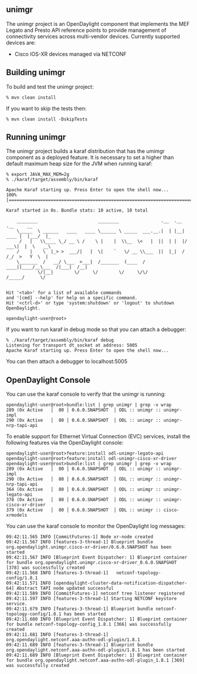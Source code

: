 unimgr
------

The unimgr project is an OpenDaylight component that implements the MEF Legato and Presto API
reference points to provide management of connectivity services across multi-vendor
devices. Currently supported devices are:

* Cisco IOS-XR devices managed via NETCONF

Building unimgr
----

To build and test the unimgr project:

```
% mvn clean install
```

If you want to skip the tests then:

```
% mvn clean install -DskipTests
```

Running unimgr
----

The unimgr project builds a karaf distribution that has the umimgr component as a deployed
feature. It is necessary to set a higher than default maximum heap size for the JVM when running
karaf:

```
% export JAVA_MAX_MEM=2g
% ./karaf/target/assembly/bin/karaf

Apache Karaf starting up. Press Enter to open the shell now...
100% [========================================================================]

Karaf started in 0s. Bundle stats: 10 active, 10 total

    ________                       ________                .__  .__       .__     __
    \_____  \ ______   ____   ____ \______ \ _____  ___.__.|  | |__| ____ |  |___/  |_
     /   |   \\____ \_/ __ \ /    \ |    |  \\__  \<   |  ||  | |  |/ ___\|  |  \   __\
    /    |    \  |_> >  ___/|   |  \|    `   \/ __ \\___  ||  |_|  / /_/  >   Y  \  |
    \_______  /   __/ \___  >___|  /_______  (____  / ____||____/__\___  /|___|  /__|
            \/|__|        \/     \/        \/     \/\/            /_____/      \/


Hit '<tab>' for a list of available commands
and '[cmd] --help' for help on a specific command.
Hit '<ctrl-d>' or type 'system:shutdown' or 'logout' to shutdown OpenDaylight.

opendaylight-user@root>
```

If you want to run karaf in debug mode so that you can attach a debugger:

```
% ./karaf/target/assembly/bin/karaf debug
Listening for transport dt_socket at address: 5005
Apache Karaf starting up. Press Enter to open the shell now...
```

You can then attach a debugger to localhost:5005

OpenDaylight Console
----

You can use the karaf console to verify that the unimgr is running:

```
opendaylight-user@root>bundle:list | grep unimgr | grep -v wrap
289 (0x Active   │  80 │ 0.6.0.SNAPSHOT  │ ODL :: unimgr :: unimgr-impl
290 (0x Active   │  80 │ 0.6.0.SNAPSHOT  │ ODL :: unimgr :: unimgr-nrp-tapi-api
```

To enable support for Ethernet Virtual Connection (EVC) services, install the following features via the OpenDaylight console:

```
opendaylight-user@root>feature:install odl-unimgr-legato-api
opendaylight-user@root>feature:install odl-unimgr-cisco-xr-driver 
opendaylight-user@root>bundle:list | grep unimgr | grep -v wrap
289 (0x Active   │  80 │ 0.6.0.SNAPSHOT  │ ODL :: unimgr :: unimgr-impl
290 (0x Active   │  80 │ 0.6.0.SNAPSHOT  │ ODL :: unimgr :: unimgr-nrp-tapi-api
364 (0x Active   │  80 │ 0.6.0.SNAPSHOT  │ ODL :: unimgr :: unimgr-legato-api
378 (0x Active   │  80 │ 0.6.0.SNAPSHOT  │ ODL :: unimgr :: unimgr-cisco-xr-driver
379 (0x Active   │  80 │ 0.6.0.SNAPSHOT  │ ODL :: unimgr :: cisco-xrmodels
```

You can use the karaf console to monitor the OpenDaylight log messages:

```
09:42:11.565 INFO [CommitFutures-1] Node xr-node created
09:42:11.567 INFO [features-3-thread-1] Blueprint bundle org.opendaylight.unimgr.cisco-xr-driver/0.6.0.SNAPSHOT has been started
09:42:11.567 INFO [Blueprint Event Dispatcher: 1] Blueprint container for bundle org.opendaylight.unimgr.cisco-xr-driver_0.6.0.SNAPSHOT [378] was successfully created
09:42:11.568 INFO [features-3-thread-1]   netconf-topology-config/1.8.1
09:42:11.571 INFO [opendaylight-cluster-data-notification-dispatcher-64] Abstract TAPI node updated successful
09:42:11.589 INFO [CommitFutures-1] netconf tree listener registered
09:42:11.597 INFO [features-3-thread-1] Starting NETCONF keystore service.
09:42:11.679 INFO [features-3-thread-1] Blueprint bundle netconf-topology-config/1.8.1 has been started
09:42:11.680 INFO [Blueprint Event Dispatcher: 1] Blueprint container for bundle netconf-topology-config_1.8.1 [366] was successfully created
09:42:11.681 INFO [features-3-thread-1]   org.opendaylight.netconf.aaa-authn-odl-plugin/1.8.1
09:42:11.689 INFO [features-3-thread-1] Blueprint bundle org.opendaylight.netconf.aaa-authn-odl-plugin/1.8.1 has been started
09:42:11.689 INFO [Blueprint Event Dispatcher: 1] Blueprint container for bundle org.opendaylight.netconf.aaa-authn-odl-plugin_1.8.1 [369] was successfully created
```
